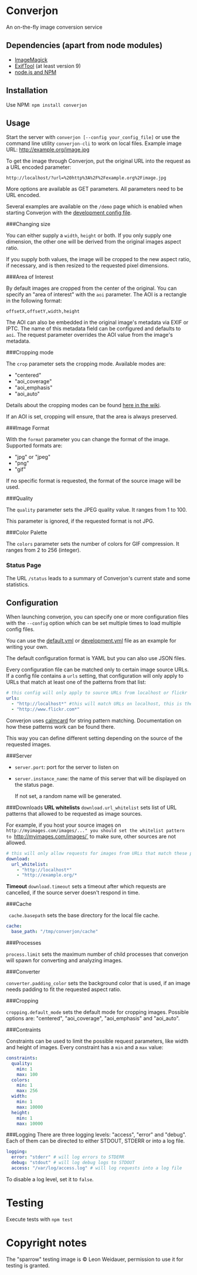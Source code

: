 # Converjon

An on-the-fly image conversion service

## Dependencies (apart from node modules)

  * [ImageMagick](http://www.imagemagick.org/script/binary-releases.php)
  * [ExifTool](http://www.sno.phy.queensu.ca/%7Ephil/exiftool/install.html) (at least version 9)
  * [node.js and NPM](http://nodejs.org/download/)

## Installation

Use NPM: `npm install converjon`

## Usage

Start the server with `converjon [--config your_config_file]` or use the command line utility `converjon-cli` to work
on local files.
Example image URL: http://example.org/image.jpg

To get the image through Converjon, put the original URL into the request as a URL encoded parameter:

    http://localhost/?url=%20http%3A%2F%2Fexample.org%2Fimage.jpg

More options are available as GET parameters. All parameters need to be URL encoded.

Several examples are available on the `/demo` page which is enabled when starting Converjon with the [development config file](https://github.com/berlinonline/converjon/blob/master/config/development.yml).

###Changing size

You can either supply a `width`, `height` or both. If you only supply one dimension, the other one will be derived from the original images aspect ratio.

If you supply both values, the image will be cropped to the new aspect ratio, if necessary, and is then resized to the requested pixel dimensions.

###Area of Interest

By default images are cropped from the center of the original. You can specify an "area of interest" with the `aoi` parameter. The AOI is a rectangle in the following format:
    
    offsetX,offsetY,width,height

The AOI can also be embedded in the original image's metadata via EXIF or IPTC. The name of this metadata field can be configured and defaults to `aoi`. The request parameter overrides the AOI value from the image's metadata.

###Cropping mode

The `crop` parameter sets the cropping mode. Available modes are:

* "centered"
* "aoi_coverage"
* "aoi_emphasis"
* "aoi_auto"

Details about the cropping modes can be found [here in the wiki](https://github.com/berlinonline/converjon/wiki/Cropping-Modes).

If an AOI is set, cropping will ensure, that the area is always preserved.

###Image Format

With the `format` parameter you can change the format of the image. Supported formats are:
  * "jpg" or "jpeg"
  * "png"
  * "gif"
 
 If no specific format is requested, the format of the source image will be used.

###Quality

The `quality` parameter sets the JPEG quality value. It ranges from 1 to 100.

This parameter is ignored, if the requested format is not JPG.

###Color Palette

The `colors` parameter sets the number of colors for GIF compression. It ranges from 2 to 256 (integer).

### Status Page

The URL `/status` leads to a summary of Converjon's current state and some statistics.

## Configuration

When launching converjon, you can specify one or more configuration files with the `--config` option which can be set
multiple times to load multiple config files.

You can use the [default.yml](https://github.com/berlinonline/converjon/blob/master/config/default.yml) or [development.yml](https://github.com/berlinonline/converjon/blob/master/config/development.yml) file as an example for writing your own.

The default configuration format is YAML but you can also use JSON files.

Every configuration file can be matched only to certain  image source URLs. If a config file contains a `urls` setting, that configuration will only apply to URLs that match at least one of the patterns from that list:

```YAML
# this config will only apply to source URLs from localhost or flickr
urls:
  - "http://localhost*" #this will match URLs on localhost, this is the dev/testing default
  - "http://www.flickr.com*"
```

Converjon uses [calmcard](https://github.com/lnwdr/calmcard) for string pattern matching. Documentation on how these patterns work can be found there.

This way you can define different setting depending on the source of the requested images.

###Server
 * `server.port`: port for the server to listen on
 * `server.instance_name`: the name of this server that will be displayed on the status page.
    
    If not set, a random name will be generated.

###Downloads
**URL whitelists**
`download.url_whitelist` sets list of URL patterns that allowed to be requested as image sources.

For example, if you host your source images on `http://myimages.com/images/..." you should set the whitelist pattern to `http://myimages.com/images/` to make sure, other sources are not allowed.

```YAML
# this will only allow requests for images from URLs that match these patterns
download:
  url_whitelist:
    - "http://localhost*"
    - "http://example.org/*
```

**Timeout**
`download.timeout` sets a timeout after which requests are cancelled, if the source server doesn't respond in time.

###Cache

` cache.basepath` sets the base directory for the local file cache.

```YAML
cache:
  base_path: "/tmp/converjon/cache"
```

###Processes

`process.limit` sets the maximum number of child processes that converjon will spawn for converting and analyzing images.

###Converter

`converter.padding_color` sets the background color that is used, if an image needs padding to fit the requested aspect ratio.

###Cropping

`cropping.default_mode` sets the default mode for cropping images. Possible options are: "centered", "aoi_coverage", "aoi_emphasis" and "aoi_auto".

###Contraints

Constraints can be used to limit the possible request parameters, like width and height of images. Every constraint has a `min` and a `max` value:

```YAML
constraints:
  quality:
    min: 1
    max: 100
  colors:
    min: 1
    max: 256
  width:
    min: 1
    max: 10000
  height:
    min: 1
    max: 10000
```

###Logging
There are three logging levels: "access", "error" and "debug". Each of them can be directed to either STDOUT, STDERR or into a log file.

```YAML
logging:
  error: "stderr" # will log errors to STDERR
  debug: "stdout" # will log debug logs to STDOUT
  access: "/var/log/access.log" # will log requests into a log file
```

To disable a log level, set it to `false`.

# Testing

Execute tests with `npm test`

# Copyright notes

The "sparrow" testing image is © Leon Weidauer, permission to use it for testing is granted.

